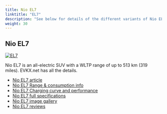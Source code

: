 ```yaml
---
title: Nio EL7
linktitle: "EL7"
description: "See below for details of the different variants of Nio EL7"
weight: 30
---
```

## Nio EL7

<a href="/models/nio/el7/el7/"><img src="https://media.evkx.net/multimedia/models/nio/el7/el7/main_1_st.jpg" class="img-fluid" alt="EL7" ></a>

Nio EL7 is an all-electric SUV with a WLTP range of up to 513 km (319 miles). EVKX.net has all the details. 

- [Nio EL7 article](/models/nio/el7/el7/)
- [Nio EL7 Range & consumption info](/models/nio/el7/el7/rangeandconsumption)
- [Nio EL7 Charging curve and performance](/models/nio/el7/el7/chargingcurve)
- [Nio EL7 full specifications](/models/nio/el7/el7/specifications)
- [Nio EL7 image gallery](/models/nio/el7/el7/gallery)
- [Nio EL7 reviews](/models/nio/el7/el7/reviews)


